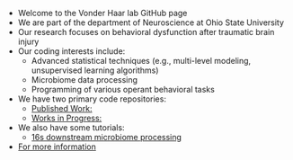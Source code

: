 - Welcome to the Vonder Haar lab GitHub page
- We are part of the department of Neuroscience at Ohio State University
- Our research focuses on behavioral dysfunction after traumatic brain injury
- Our coding interests include: 
  - Advanced statistical techniques (e.g., multi-level modeling, unsupervised learning algorithms)
  - Microbiome data processing
  - Programming of various operant behavioral tasks 
- We have two primary code repositories: 
  - [Published Work:](https://github.com/VonderHaarLab/PublishedWork)
  - [Works in Progress:](https://github.com/VonderHaarLab/WorksInProgress)
- We also have some tutorials: 
  - [16s downstream microbiome processing](https://github.com/VonderHaarLab/16sDownstream)
- [For more information](https://ngsp.osu.edu/people/vonderhaar.32)


<!---
VonderHaarLab/VonderHaarLab is a ✨ special ✨ repository because its `README.md` (this file) appears on your GitHub profile.
You can click the Preview link to take a look at your changes.
--->
